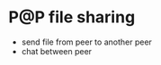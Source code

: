 P@P file sharing
=====================================

* send file from peer to another peer
* chat between peer



